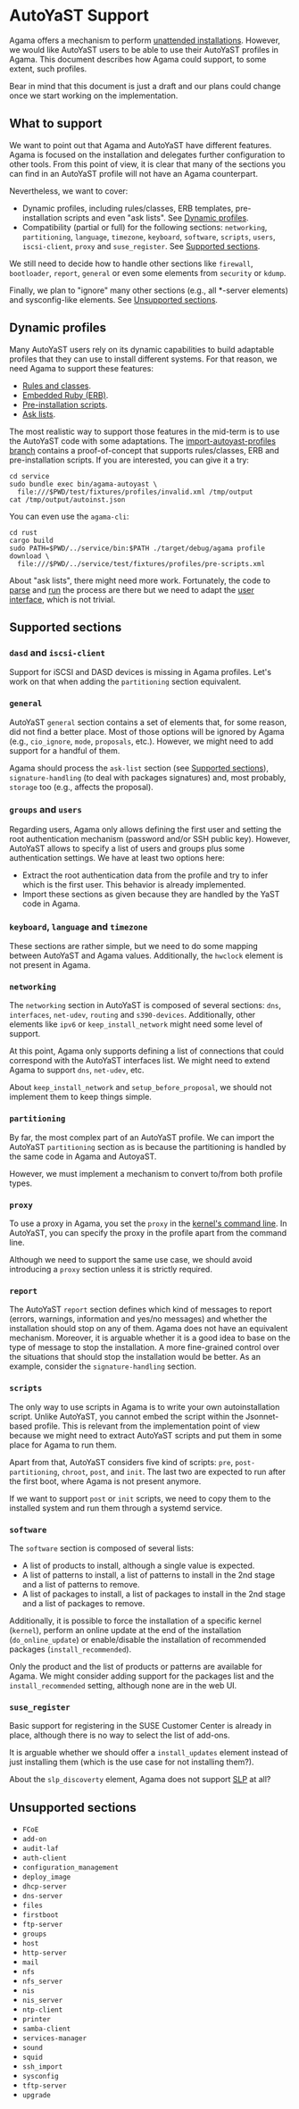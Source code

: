 # AutoYaST Support

Agama offers a mechanism to perform [unattended installations](../autoinstallation/). However, we
would like AutoYaST users to be able to use their AutoYaST profiles in Agama. This document
describes how Agama could support, to some extent, such profiles.

Bear in mind that this document is just a draft and our plans could change once we start working
on the implementation.

## What to support

We want to point out that Agama and AutoYaST have different features. Agama is focused on the
installation and delegates further configuration to other tools. From this point of view, it is
clear that many of the sections you can find in an AutoYaST profile will not have an Agama
counterpart.

Nevertheless, we want to cover:

* Dynamic profiles, including rules/classes, ERB templates, pre-installation scripts and even "ask
lists". See [Dynamic profiles](#dynamic-profiles).
* Compatibility (partial or full) for the following sections: `networking`, `partitioning`,
`language`, `timezone`, `keyboard`, `software`, `scripts`, `users`, `iscsi-client`, `proxy` and
`suse_register`. See [Supported sections](#supported-sections).

We still need to decide how to handle other sections like `firewall`, `bootloader`, `report`,
`general` or even some elements from `security` or `kdump`.

Finally, we plan to "ignore" many other sections (e.g., all *-server elements) and sysconfig-like
elements. See [Unsupported sections](#unsupported-sections).

## Dynamic profiles

Many AutoYaST users rely on its dynamic capabilities to build adaptable profiles that they can use
to install different systems. For that reason, we need Agama to support these features:

* [Rules and classes][rules-classes].
* [Embedded Ruby (ERB)][erb].
* [Pre-installation scripts][pre-scripts].
* [Ask lists]().

The most realistic way to support those features in the mid-term is to use the AutoYaST code with
some adaptations. The [import-autoyast-profiles branch][autoyast-branch] contains a proof-of-concept
that supports rules/classes, ERB and pre-installation scripts. If you are interested, you can give
it a try:

```
cd service
sudo bundle exec bin/agama-autoyast \
  file:///$PWD/test/fixtures/profiles/invalid.xml /tmp/output
cat /tmp/output/autoinst.json
```

You can even use the `agama-cli`:

```
cd rust
cargo build
sudo PATH=$PWD/../service/bin:$PATH ./target/debug/agama profile download \
  file:///$PWD/../service/test/fixtures/profiles/pre-scripts.xml 
```

About "ask lists", there might need more work. Fortunately, the code to [parse][ask-list-reader] and
[run][ask-list-runner] the process are there but we need to adapt the [user
interface][ask-list-dialog], which is not trivial.

[rules-classes]: https://doc.opensuse.org/documentation/leap/autoyast/html/book-autoyast/rulesandclass.html
[erb]: https://doc.opensuse.org/documentation/leap/autoyast/html/book-autoyast/erb-templates.html
[pre-scripts]: https://doc.opensuse.org/documentation/leap/autoyast/html/book-autoyast/cha-configuration-installation-options.html#pre-install-scripts
[ask-lists]: https://doc.opensuse.org/documentation/leap/autoyast/html/book-autoyast/cha-configuration-installation-options.html#CreateProfile-Ask
[autoyast-branch]: https://github.com/openSUSE/agama/tree/import-autoyast-profiles 
[ask-list-reader]: https://github.com/yast/yast-autoinstallation/blob/c2dc34560df4ba890688a0c84caec94cc2718f14/src/lib/autoinstall/ask/profile_reader.rb#L29
[ask-list-runner]: https://github.com/yast/yast-autoinstallation/blob/c2dc34560df4ba890688a0c84caec94cc2718f14/src/lib/autoinstall/ask/runner.rb#L50
[ask-list-dialog]: https://github.com/yast/yast-autoinstallation/blob/c2dc34560df4ba890688a0c84caec94cc2718f14/src/lib/autoinstall/ask/dialog.rb#L23

## Supported sections

### `dasd` and `iscsi-client`

Support for iSCSI and DASD devices is missing in Agama profiles. Let's work on that when adding the
`partitioning` section equivalent.

### `general`

AutoYaST `general` section contains a set of elements that, for some reason, did not find a better
place. Most of those options will be ignored by Agama (e.g., `cio_ignore`, `mode`, `proposals`,
etc.). However, we might need to add support for a handful of them.

Agama should process the `ask-list` section (see [Supported sections](#supported-sections)),
`signature-handling` (to deal with packages signatures) and, most probably, `storage` too (e.g.,
affects the proposal).

### `groups` and `users`

Regarding users, Agama only allows defining the first user and setting the root authentication
mechanism (password and/or SSH public key). However, AutoYaST allows to specify a list of users and
groups plus some authentication settings. We have at least two options here:

* Extract the root authentication data from the profile and try to infer which is the first user.
This behavior is already implemented.
* Import these sections as given because they are handled by the YaST code in Agama.

### `keyboard`, `language` and `timezone`

These sections are rather simple, but we need to do some mapping between AutoYaST and Agama values.
Additionally, the `hwclock` element is not present in Agama.

### `networking`

The `networking` section in AutoYaST is composed of several sections: `dns`, `interfaces`,
`net-udev`, `routing` and `s390-devices`. Additionally, other elements like `ipv6` or
`keep_install_network` might need some level of support.

At this point, Agama only supports defining a list of connections that could correspond with the
AutoYaST interfaces list. We might need to extend Agama to support `dns`, `net-udev`, etc.

About `keep_install_network` and `setup_before_proposal`, we should not implement them to keep
things simple.

### `partitioning`

By far, the most complex part of an AutoYaST profile. We can import the AutoYaST `partitioning`
section as is because the partitioning is handled by the same code in Agama and AutoyaST.

However, we must implement a mechanism to convert to/from both profile types.

### `proxy`

To use a proxy in Agama, you set the `proxy` in the [kernel's command line][cmdline]. In AutoYaST,
you can specify the proxy in the profile apart from the command line.

Although we need to support the same use case, we should avoid introducing a `proxy` section unless
it is strictly required.

[cmdline]: https://github.com/openSUSE/agama/blob/a105391949a914ae57719c80a610c642fb581924/service/lib/agama/proxy_setup.rb#L31

### `report`

The AutoYaST `report` section defines which kind of messages to report (errors, warnings,
information and yes/no messages) and whether the installation should stop on any of them. Agama does
not have an equivalent mechanism. Moreover, it is arguable whether it is a good idea to base on the
type of message to stop the installation. A more fine-grained control over the situations that
should stop the installation would be better. As an example, consider the `signature-handling`
section.

### `scripts`

The only way to use scripts in Agama is to write your own autoinstallation script. Unlike AutoYaST,
you cannot embed the script within the Jsonnet-based profile. This is relevant from the
implementation point of view because we might need to extract AutoYaST scripts and put them in some
place for Agama to run them.

Apart from that, AutoYaST considers five kind of scripts: `pre`, `post-partitioning`, `chroot`,
`post`, and `init`. The last two are expected to run after the first boot, where Agama is not
present anymore.

If we want to support `post` or `init` scripts, we need to copy them to the installed system and run
them through a systemd service.

### `software`

The `software` section is composed of several lists:

* A list of products to install, although a single value is expected.
* A list of patterns to install, a list of patterns to install in the 2nd stage and a list of
patterns to remove.
* A list of packages to install, a list of packages to install in the 2nd stage and a list of
packages to remove.

Additionally, it is possible to force the installation of a specific kernel (`kernel`), perform
an online update at the end of the installation (`do_online_update`) or enable/disable the
installation of recommended packages (`install_recommended`).

Only the product and the list of products or patterns are available for Agama. We might consider
adding support for the packages list and the `install_recommended` setting, although none are in the
web UI.

### `suse_register`

Basic support for registering in the SUSE Customer Center is already in place, although
there is no way to select the list of add-ons.

It is arguable whether we should offer a `install_updates` element instead of just installing them
(which is the use case for not installing them?).

About the `slp_discoverty` element, Agama does not support [SLP] at all?

[SLP]: https://documentation.suse.com/sles/15-SP5/single-html/SLES-administration/#cha-slp

## Unsupported sections

* `FCoE`
* `add-on`
* `audit-laf`
* `auth-client`
* `configuration_management`
* `deploy_image`
* `dhcp-server`
* `dns-server`
* `files`
* `firstboot`
* `ftp-server`
* `groups`
* `host`
* `http-server`
* `mail`
* `nfs`
* `nfs_server`
* `nis`
* `nis_server`
* `ntp-client`
* `printer`
* `samba-client`
* `services-manager`
* `sound`
* `squid`
* `ssh_import`
* `sysconfig`
* `tftp-server`
* `upgrade`

